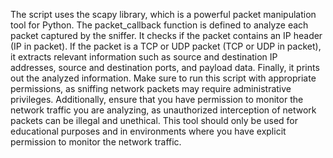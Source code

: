 The script uses the scapy library, which is a powerful packet manipulation tool for Python.
The packet_callback function is defined to analyze each packet captured by the sniffer.
It checks if the packet contains an IP header (IP in packet).
If the packet is a TCP or UDP packet (TCP or UDP in packet), it extracts relevant information such as source and destination IP addresses, source and destination ports, and payload data.
Finally, it prints out the analyzed information.
Make sure to run this script with appropriate permissions, as sniffing network packets may require administrative privileges. Additionally, ensure that you have permission to monitor the network traffic you are analyzing, as unauthorized interception of network packets can be illegal and unethical. This tool should only be used for educational purposes and in environments where you have explicit permission to monitor the network traffic.
